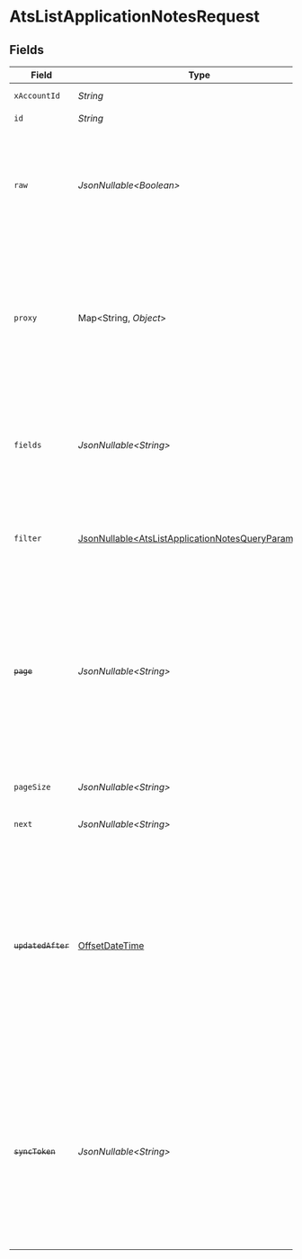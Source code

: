 # AtsListApplicationNotesRequest


## Fields

| Field                                                                                                                                                                                                  | Type                                                                                                                                                                                                   | Required                                                                                                                                                                                               | Description                                                                                                                                                                                            | Example                                                                                                                                                                                                |
| ------------------------------------------------------------------------------------------------------------------------------------------------------------------------------------------------------ | ------------------------------------------------------------------------------------------------------------------------------------------------------------------------------------------------------ | ------------------------------------------------------------------------------------------------------------------------------------------------------------------------------------------------------ | ------------------------------------------------------------------------------------------------------------------------------------------------------------------------------------------------------ | ------------------------------------------------------------------------------------------------------------------------------------------------------------------------------------------------------ |
| `xAccountId`                                                                                                                                                                                           | *String*                                                                                                                                                                                               | :heavy_check_mark:                                                                                                                                                                                     | The account identifier                                                                                                                                                                                 |                                                                                                                                                                                                        |
| `id`                                                                                                                                                                                                   | *String*                                                                                                                                                                                               | :heavy_check_mark:                                                                                                                                                                                     | N/A                                                                                                                                                                                                    |                                                                                                                                                                                                        |
| `raw`                                                                                                                                                                                                  | *JsonNullable\<Boolean>*                                                                                                                                                                               | :heavy_minus_sign:                                                                                                                                                                                     | Indicates that the raw request result should be returned in addition to the mapped result (default value is false)                                                                                     |                                                                                                                                                                                                        |
| `proxy`                                                                                                                                                                                                | Map\<String, *Object*>                                                                                                                                                                                 | :heavy_minus_sign:                                                                                                                                                                                     | Query parameters that can be used to pass through parameters to the underlying provider request by surrounding them with 'proxy' key                                                                   |                                                                                                                                                                                                        |
| `fields`                                                                                                                                                                                               | *JsonNullable\<String>*                                                                                                                                                                                | :heavy_minus_sign:                                                                                                                                                                                     | The comma separated list of fields that will be returned in the response (if empty, all fields are returned)                                                                                           | id,remote_id,content,author_id,remote_author_id,visibility,created_at,updated_at,deleted_at,unified_custom_fields                                                                                      |
| `filter`                                                                                                                                                                                               | [JsonNullable\<AtsListApplicationNotesQueryParamFilter>](../../models/operations/AtsListApplicationNotesQueryParamFilter.md)                                                                           | :heavy_minus_sign:                                                                                                                                                                                     | Filter parameters that allow greater customisation of the list response                                                                                                                                |                                                                                                                                                                                                        |
| ~~`page`~~                                                                                                                                                                                             | *JsonNullable\<String>*                                                                                                                                                                                | :heavy_minus_sign:                                                                                                                                                                                     | : warning: ** DEPRECATED **: This will be removed in a future release, please migrate away from it as soon as possible.<br/><br/>The page number of the results to fetch                               |                                                                                                                                                                                                        |
| `pageSize`                                                                                                                                                                                             | *JsonNullable\<String>*                                                                                                                                                                                | :heavy_minus_sign:                                                                                                                                                                                     | The number of results per page (default value is 25)                                                                                                                                                   |                                                                                                                                                                                                        |
| `next`                                                                                                                                                                                                 | *JsonNullable\<String>*                                                                                                                                                                                | :heavy_minus_sign:                                                                                                                                                                                     | The unified cursor                                                                                                                                                                                     |                                                                                                                                                                                                        |
| ~~`updatedAfter`~~                                                                                                                                                                                     | [OffsetDateTime](https://docs.oracle.com/javase/8/docs/api/java/time/OffsetDateTime.html)                                                                                                              | :heavy_minus_sign:                                                                                                                                                                                     | : warning: ** DEPRECATED **: This will be removed in a future release, please migrate away from it as soon as possible.<br/><br/>Use a string with a date to only select results updated after that given date | 2020-01-01T00:00:00.000Z                                                                                                                                                                               |
| ~~`syncToken`~~                                                                                                                                                                                        | *JsonNullable\<String>*                                                                                                                                                                                | :heavy_minus_sign:                                                                                                                                                                                     | : warning: ** DEPRECATED **: This will be removed in a future release, please migrate away from it as soon as possible.<br/><br/>The sync token to select the only updated results                     |                                                                                                                                                                                                        |